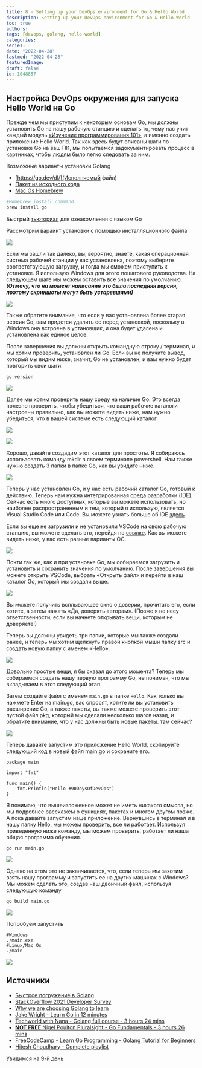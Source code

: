 ```yaml
---
title: 8 - Setting up your DevOps environment for Go & Hello World
description: Setting up your DevOps environment for Go & Hello World
toc: true
authors:
tags: [devops, golang, hello-world]
categories:
series:
date: "2022-04-28"
lastmod: "2022-04-28"
featuredImage:
draft: false
id: 1048857
---
```


## Настройка DevOps окружения для запуска Hello World на Go

Прежде чем мы приступим к некоторым основам Go, мы должны установить Go на нашу рабочую станцию и сделать то, чему нас учит каждый модуль [«Изучение программирования 101»](https://www.udemy.com/course/programming-101/), а именно создать приложение Hello World. Так как здесь будут описаны шаги по установке Go на ваш ПК, мы попытаемся задокументировать процесс в картинках, чтобы людям было легко следовать за ним.

Возможные варианты установки Golang
- [https://go.dev/dl/](Исполняемый файл)
- [Пакет из исходного кода](https://golang.org/doc/install/source#environment-variables)
- [Mac Os Homebrew](https://formulae.brew.sh/formula/go) 

```bash 
#Homebrew install command
brew install go
```

Быстрый [тьюториал](https://go.dev/tour/welcome/1) для ознакомления с языком Go

Рассмотрим вараинт установки с помощью инсталляционного файла

![](../images/Day8_Go1.png?v1)

Если мы зашли так далеко, вы, вероятно, знаете, какая операционная система рабочей станции у вас установлена, поэтому выберите соответствующую загрузку, и тогда мы сможем приступить к установке. Я использую Windows для этого пошагового руководства. На следующем шаге мы можем оставить все значения по умолчанию. ***(Отмечу, что на момент написания это была последняя версия, поэтому скриншоты могут быть устаревшими)***

![](../images/Day8_Go2.png?v1)

Также обратите внимание, что если у вас установлена более старая версия Go, вам придется удалить ее перед установкой, поскольку в Windows она встроена в установщик, и она будет удалена и установлена как единое целое.

После завершения вы должны открыть командную строку / терминал, и мы хотим проверить, установлен ли Go. Если вы не получите вывод, который мы видим ниже, значит, Go не установлен, и вам нужно будет повторить свои шаги.

```
go version
```

![](../images/Day8_Go3.png?v1)

Далее мы хотим проверить нашу среду на наличие Go. Это всегда полезно проверить, чтобы убедиться, что ваши рабочие каталоги настроены правильно, как вы можете видеть ниже, нам нужно убедиться, что в вашей системе есть следующий каталог.

![](../images/Day8_Go4.png?v1)

![](../images/Day8_Go5.png?v1)

Хорошо, давайте создадим этот каталог для простоты. Я собираюсь использовать команду mkdir в своем терминале powershell. Нам также нужно создать 3 папки в папке Go, как вы увидите ниже.

![](../images/Day8_Go6.png?v1)

Теперь у нас установлен Go, и у нас есть рабочий каталог Go, готовый к действию. Теперь нам нужна интегрированная среда разработки (IDE). Сейчас есть много доступных, которые вы можете использовать, но наиболее распространенным и тем, который я использую, является Visual Studio Code или Code. Вы можете узнать больше об IDE [здесь](https://www.youtube.com/watch?v=vUn5akOlFXQ).

Если вы еще не загрузили и не установили VSCode на свою рабочую станцию, вы можете сделать это, перейдя по [ссылке](https://code.visualstudio.com/download). Как вы можете видеть ниже, у вас есть разные варианты ОС.

![](../images/Day8_Go7.png?v1)

Почти так же, как и при установке Go, мы собираемся загрузить и установить и сохранить значения по умолчанию. После завершения вы можете открыть VSCode, выбрать «Открыть файл» и перейти в наш каталог Go, который мы создали выше.

![](../images/Day8_Go8.png?v1)

Вы можете получить всплывающее окно о доверии, прочитать его, если хотите, а затем нажать «Да, доверять авторам». (Позже я не несу ответственности, если вы начнете открывать вещи, которым не доверяете!)

Теперь вы должны увидеть три папки, которые мы также создали ранее, и теперь мы хотим щелкнуть правой кнопкой мыши папку src и создать новую папку с именем «Hello».

![](../images/Day8_Go9.png?v1)

Довольно простые вещи, я бы сказал до этого момента? Теперь мы собираемся создать нашу первую программу Go, не понимая, что мы вкладываем в этот следующий этап.

Затем создайте файл с именем `main.go` в папке `Hello`. Как только вы нажмете Enter на main.go, вас спросят, хотите ли вы установить расширение Go, а также пакеты, вы также можете проверить этот пустой файл pkg, который мы сделали несколько шагов назад, и обратите внимание, что у нас должны быть новые пакеты. там сейчас?

![](../images/Day8_Go10.png?v1)

Теперь давайте запустим это приложение Hello World, скопируйте следующий код в новый файл main.go и сохраните его.

```
package main

import "fmt"

func main() {
    fmt.Println("Hello #90DaysOfDevOps")
}
```

Я понимаю, что вышеизложенное может не иметь никакого смысла, но мы подробнее расскажем о функциях, пакетах и многом другом позже. А пока давайте запустим наше приложение. Вернувшись в терминал и в нашу папку Hello, мы можем проверить, все ли работает. Используя приведенную ниже команду, мы можем проверить, работает ли наша общая программа обучения.

```
go run main.go
```
![](../images/Day8_Go11.png?v1)

Однако на этом это не заканчивается, что, если теперь мы захотим взять нашу программу и запустить ее на других машинах с Windows? Мы можем сделать это, создав наш двоичный файл, используя следующую команду

```
go build main.go
``` 
![](../images/Day8_Go12.png?v1)

Попробуем запустить
```
#Windows
./main.exe
#Linux/Mac Os
./main
```
![](../images/Day8_Go13.png?v1)


## Источники

- [Быстрое погружение в Golang](https://go.dev/tour/welcome/1)
- [StackOverflow 2021 Developer Survey](https://insights.stackoverflow.com/survey/2021)
- [Why we are choosing Golang to learn](https://www.youtube.com/watch?v=7pLqIIAqZD4&t=9s)
- [Jake Wright - Learn Go in 12 minutes](https://www.youtube.com/watch?v=C8LgvuEBraI&t=312s) 
- [Techworld with Nana - Golang full course - 3 hours 24 mins](https://www.youtube.com/watch?v=yyUHQIec83I) 
- [**NOT FREE** Nigel Poulton Pluralsight - Go Fundamentals - 3 hours 26 mins](https://www.pluralsight.com/courses/go-fundamentals) 
- [FreeCodeCamp -  Learn Go Programming - Golang Tutorial for Beginners](https://www.youtube.com/watch?v=YS4e4q9oBaU&t=1025s) 
- [Hitesh Choudhary - Complete playlist](https://www.youtube.com/playlist?list=PLRAV69dS1uWSR89FRQGZ6q9BR2b44Tr9N) 


Увидимся на [9-й день](../day09)
